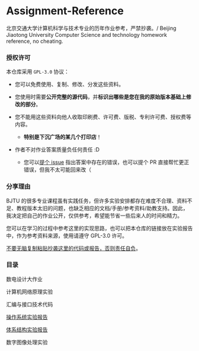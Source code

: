 # Assignment-Reference
北京交通大学计算机科学与技术专业的历年作业参考，严禁抄袭。/ Beijing Jiaotong University Computer Science and technology homework reference, no cheating. 

### 授权许可

本仓库采用 `GPL-3.0` 协议：

- 您可以免费使用、复制、修改、分发这些资料。
- 您使用时需要**公开完整的源代码**，并**标识出哪些是您在我的原始版本基础上修改的部分**。
- 您不能用这些资料向他人收取印刷费、许可费、版税、专利许可费、授权费等内容。
  - **特别是下沉广场的某几个打印店**！

- 作者不对作业答案质量负任何责任 :D
  - 您可以[提个 issue](https://github.com/Sayaka-4987/Assignment-Reference/issues/new) 指出答案中存在的错误，也可以提个 PR 直接帮忙更正错误，但我不太可能回来改（

### 分享理由

BJTU 的很多专业课程虽有实践任务，但许多实验安排都存在难度不合理、资料不足、教程版本太旧的问题，也缺乏相应的文档/手册/参考资料/助教支持。因此，我决定把自己的作业公开，仅供参考，希望能节省一些后来人的时间和精力。

您可以在学习的过程中参考这里的实现思路，也可以把本仓库的链接放在实验报告中，作为参考资料来源，使用请遵守 GPL-3.0 许可。

<u>不要无脑复制粘贴抄袭这里的代码或报告，否则责任自负</u>。

### 目录

数电设计大作业

计算机网络原理实验

汇编与接口技术代码

[操作系统实验报告](https://github.com/Sayaka-4987/Assignment-Reference/tree/main/%E6%93%8D%E4%BD%9C%E7%B3%BB%E7%BB%9F%E5%AE%9E%E9%AA%8C)

[体系结构实验报告](https://github.com/Sayaka-4987/Assignment-Reference/tree/main/%E8%AE%A1%E7%AE%97%E6%9C%BA%E4%BD%93%E7%B3%BB%E7%BB%93%E6%9E%84%E5%AE%9E%E9%AA%8C)

数字图像处理实验

